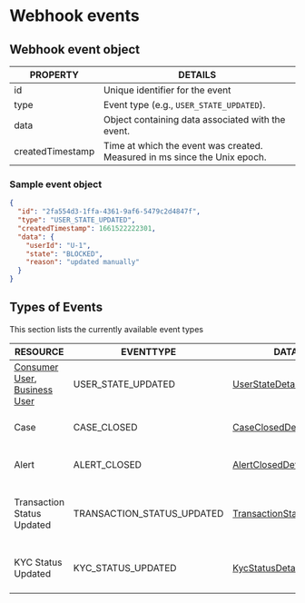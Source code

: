 # Webhook events

## Webhook event object

| PROPERTY         | DETAILS                                                                   |
| ---------------- | ------------------------------------------------------------------------- |
| id               | Unique identifier for the event                                           |
| type             | Event type (e.g., `USER_STATE_UPDATED`).                                  |
| data             | Object containing data associated with the event.                         |
| createdTimestamp | Time at which the event was created. Measured in ms since the Unix epoch. |

### Sample event object

```json
{
  "id": "2fa554d3-1ffa-4361-9af6-5479c2d4847f",
  "type": "USER_STATE_UPDATED",
  "createdTimestamp": 1661522222301,
  "data": {
    "userId": "U-1",
    "state": "BLOCKED",
    "reason": "updated manually"
  }
}
```

## Types of Events

This section lists the currently available event types

| RESOURCE                                                                                                                                                                 | EVENTTYPE                  | DATA                                                                                                               | DESCRIPTION                                     |
| ------------------------------------------------------------------------------------------------------------------------------------------------------------------------ | -------------------------- | ------------------------------------------------------------------------------------------------------------------ | ----------------------------------------------- |
| [Consumer User](https://docs.flagright.com/docs/flagright-api/55fc43dfa5972-user), [Business User](https://docs.flagright.com/docs/flagright-api/e6c30c54acc8d-business) | USER_STATE_UPDATED         | [UserStateDetails](https://docs.flagright.com/docs/flagright-api/6449d29f75b92-user-state-details)                 | Occurs whenever a user's state is updated       |
| Case                                                                                                                                                                     | CASE_CLOSED                | [CaseClosedDetails](https://docs.flagright.com/docs/flagright-api/33c1ef3ffbde8-case-closed-details)               | Occurs whenever a case is closed                |
| Alert                                                                                                                                                                    | ALERT_CLOSED               | [AlertClosedDetails](https://docs.flagright.com/docs/flagright-api/5a207dd38b88e-alert-closed-details)             | Occurs whenever a alert is closed               |
| Transaction Status Updated                                                                                                                                               | TRANSACTION_STATUS_UPDATED | [TransactionStatusDetails](https://docs.flagright.com/docs/flagright-api/05e432d383e7b-transaction-status-details) | Occurs whenever a transaction status is updated |
| KYC Status Updated                                                                                                                                                       | KYC_STATUS_UPDATED         | [KycStatusDetails](https://docs.flagright.com/docs/flagright-api/0b5b0b0b5b0b-kyc-status-details)                  | Occurs whenever a kyc status is updated         |
